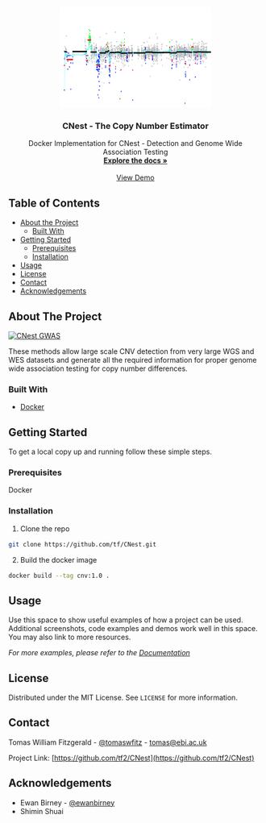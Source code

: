 
<!-- PROJECT LOGO -->
<br />
<p align="center">
  <a href="https://github.com/tf2/CNest">
    <img src="src/fluff/cnv_logo.png" alt="Logo" width="300" height="200">
  </a>

  <h3 align="center">CNest - The Copy Number Estimator</h3>

  <p align="center">
    Docker Implementation for CNest - Detection and Genome Wide Association Testing 
    <br />
    <a href="https://github.com/github_username/repo_name"><strong>Explore the docs »</strong></a>
    <br />
    <br />
    <a href="https://github.com/github_username/repo_name">View Demo</a>
  </p>
</p>



<!-- TABLE OF CONTENTS -->
## Table of Contents

* [About the Project](#about-the-project)
  * [Built With](#built-with)
* [Getting Started](#getting-started)
  * [Prerequisites](#prerequisites)
  * [Installation](#installation)
* [Usage](#usage)
* [License](#license)
* [Contact](#contact)
* [Acknowledgements](#acknowledgements)



<!-- ABOUT THE PROJECT -->
## About The Project

[![CNest GWAS][product-screenshot]](https://example.com)

These methods allow large scale CNV detection from very large WGS and WES datasets and generate all the required information for proper genome wide association testing for copy number differences.


### Built With

* [Docker](https://docs.docker.com/)


<!-- GETTING STARTED -->
## Getting Started

To get a local copy up and running follow these simple steps.

### Prerequisites

Docker

### Installation

1. Clone the repo
```sh
git clone https://github.com/tf/CNest.git
```
2. Build the docker image
```sh
docker build --tag cnv:1.0 .
```



<!-- USAGE EXAMPLES -->
## Usage

Use this space to show useful examples of how a project can be used. Additional screenshots, code examples and demos work well in this space. You may also link to more resources.

_For more examples, please refer to the [Documentation](https://example.com)_


<!-- LICENSE -->
## License

Distributed under the MIT License. See `LICENSE` for more information.



<!-- CONTACT -->
## Contact

Tomas William Fitzgerald - [@tomaswfitz](https://twitter.com/tomaswfitz) - tomas@ebi.ac.uk

Project Link: [https://github.com/tf2/CNest](https://github.com/tf2/CNest)



<!-- ACKNOWLEDGEMENTS -->
## Acknowledgements
* Ewan Birney - [@ewanbirney](https://twitter.com/ewanbirney)
* Shimin Shuai





<!-- MARKDOWN LINKS & IMAGES -->
<!-- https://www.markdownguide.org/basic-syntax/#reference-style-links -->
[contributors-shield]: https://img.shields.io/github/contributors/github_username/repo.svg?style=flat-square
[contributors-url]: https://github.com/github_username/repo/graphs/contributors
[forks-shield]: https://img.shields.io/github/forks/github_username/repo.svg?style=flat-square
[forks-url]: https://github.com/github_username/repo/network/members
[stars-shield]: https://img.shields.io/github/stars/github_username/repo.svg?style=flat-square
[stars-url]: https://github.com/github_username/repo/stargazers
[issues-shield]: https://img.shields.io/github/issues/github_username/repo.svg?style=flat-square
[issues-url]: https://github.com/github_username/repo/issues
[license-shield]: https://img.shields.io/github/license/github_username/repo.svg?style=flat-square
[license-url]: https://github.com/github_username/repo/blob/master/LICENSE.txt
[linkedin-shield]: https://img.shields.io/badge/-LinkedIn-black.svg?style=flat-square&logo=linkedin&colorB=555
[linkedin-url]: https://linkedin.com/in/github_username
[product-screenshot]: images/screenshot.png
